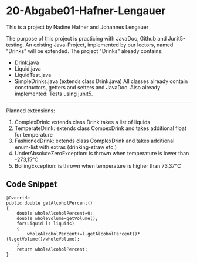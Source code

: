 # 20-Abgabe01-Hafner-Lengauer
This is a project by Nadine Hafner and Johannes Lengauer

The purpose of this project is practicing with JavaDoc, Github and Junit5-testing.
An existing Java-Project, implemented by our lectors, named "Drinks" will be extended.
The project "Drinks" already contains:
- Drink.java
- Liquid.java
- LiquidTest.java
- SimpleDrinks.java (extends class Drink.java)
All classes already contain constructors, getters and setters and JavaDoc. Also already implemented: Tests using junit5.
******
Planned extensions:
 
1. ComplexDrink: extends class Drink takes a list of liquids
2. TemperateDrink: extends class CompexDrink and takes additional float for temperature
3. FashionedDrink: extends class ComplexDrink and takes additional enum-list with extras (drinking-straw etc.)
4. UnderAbsoluteZeroException: is thrown when temperature is lower than -273,15°C
5. BoilingException: is thrown when temperature is higher than 73,37°C
## Code Snippet

```
@Override  
public double getAlcoholPercent()  
{  
    double wholeAlcoholPercent=0;  
    double wholeVolume=getVolume();  
    for(Liquid l: liquids)  
    {  
        wholeAlcoholPercent+=l.getAlcoholPercent()*(l.getVolume()/wholeVolume);  
    }  
    return wholeAlcoholPercent;  
} 
```